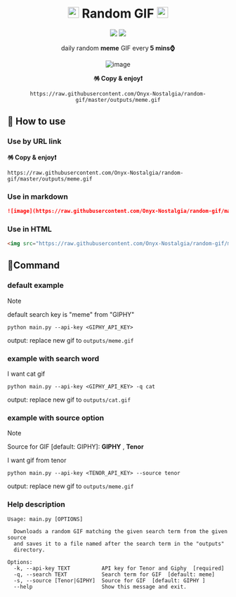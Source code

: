 <div align="center">

# <img src="https://raw.githubusercontent.com/Tarikul-Islam-Anik/Animated-Fluent-Emojis/master/Emojis/Smilies/Disguised%20Face.png" alt="Disguised Face" width="25" height="25" /> Random GIF <img src="https://raw.githubusercontent.com/Tarikul-Islam-Anik/Animated-Fluent-Emojis/master/Emojis/Smilies/Partying%20Face.png" alt="Partying Face" width="25" height="25" />

<img src="http://ForTheBadge.com/images/badges/made-with-python.svg"/>
<img src="https://github.com/Onyx-Nostalgia/random-gif/actions/workflows/schedule-random-gif.yml/badge.svg?branch=master&event=schedule"/>

daily random <b>meme</b> GIF every<b> 5 mins⌚ </b>


![image](https://raw.githubusercontent.com/Onyx-Nostalgia/random-gif/master/outputs/meme.gif)

**🪅 Copy & enjoy❗**

`https://raw.githubusercontent.com/Onyx-Nostalgia/random-gif/master/outputs/meme.gif`

</div>


## 🤪 How to use
### Use by URL link
**🪅 Copy & enjoy❗**
```
https://raw.githubusercontent.com/Onyx-Nostalgia/random-gif/master/outputs/meme.gif
```

### Use in markdown
```md
![image](https://raw.githubusercontent.com/Onyx-Nostalgia/random-gif/master/outputs/meme.gif)
```
### Use in HTML
```html
<img src="https://raw.githubusercontent.com/Onyx-Nostalgia/random-gif/master/outputs/meme.gif"/>
```

## 🚥Command 

### default example
> [!NOTE]
> default search key is "meme" from "GIPHY"
```
python main.py --api-key <GIPHY_API_KEY> 
```
output: replace new gif to `outputs/meme.gif`

### example with search word
I want cat gif

```
python main.py --api-key <GIPHY_API_KEY> -q cat
```
output: replace new gif to `outputs/cat.gif`

### example with source option
> [!NOTE]
> Source for GIF [default: GIPHY]: **GIPHY** , **Tenor**

I want gif from tenor
```
python main.py --api-key <TENOR_API_KEY> --source tenor
```
output: replace new gif to `outputs/meme.gif`

### Help description
```
Usage: main.py [OPTIONS]

  Downloads a random GIF matching the given search term from the given source
  and saves it to a file named after the search term in the "outputs"
  directory.

Options:
  -k, --api-key TEXT          API key for Tenor and Giphy  [required]
  -q, --search TEXT           Search term for GIF  [default: meme]
  -s, --source [Tenor|GIPHY]  Source for GIF  [default: GIPHY ]
  --help                      Show this message and exit.
```
